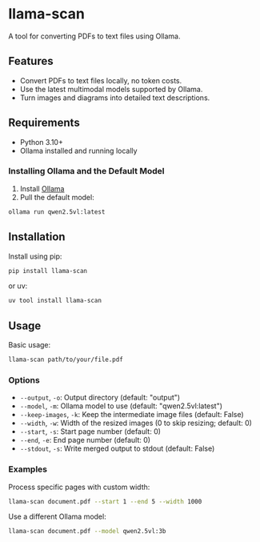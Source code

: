 # llama-scan

A tool for converting PDFs to text files using Ollama.

## Features

- Convert PDFs to text files locally, no token costs.
- Use the latest multimodal models supported by Ollama.
- Turn images and diagrams into detailed text descriptions.

## Requirements

- Python 3.10+
- Ollama installed and running locally

### Installing Ollama and the Default Model

1. Install [Ollama](https://ollama.com/)
2. Pull the default model:
```bash
ollama run qwen2.5vl:latest
```

## Installation

Install using pip:
```bash
pip install llama-scan
```

or uv:
```bash
uv tool install llama-scan
```

## Usage

Basic usage:
```bash
llama-scan path/to/your/file.pdf
```

### Options

- `--output`, `-o`: Output directory (default: "output")
- `--model`, `-m`: Ollama model to use (default: "qwen2.5vl:latest")
- `--keep-images`, `-k`: Keep the intermediate image files (default: False)
- `--width`, `-w`: Width of the resized images (0 to skip resizing; default: 0)
- `--start`, `-s`: Start page number (default: 0)
- `--end`, `-e`: End page number (default: 0)
- `--stdout`, `-s`: Write merged output to stdout (default: False)

### Examples

Process specific pages with custom width:
```bash
llama-scan document.pdf --start 1 --end 5 --width 1000
```

Use a different Ollama model:
```bash
llama-scan document.pdf --model qwen2.5vl:3b
```
